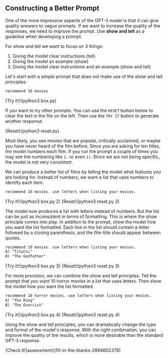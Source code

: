##

## Constructing a Better Prompt

One of the more impressive aspects of the GPT-3 model is that it can give quality answers to vague prompts. If we want to increase the quality of the responses, we need to improve the prompt. Use **show and tell** as a guideline when developing a prompt.

For show and tell  we want to focus on 3 things:

1. Giving the model clear instructions (tell)
2. Giving the model an example (show)
3. Giving the model clear instructions and an example (show and tell)

Let's start with a simple prompt that does not make use of the show and tell principles. 

```markdown
recommend 10 movies
```

{Try it!}(python3 box.py)

If you want to try other prompts. You can use the `RESET` button below to clear the text in the file on the left. Then use the `TRY IT` button to generate another response. 

{Reset}(python3 reset.py)

Most likely, you see movies that are popular, critically acclaimed, or maybe you have never heard of the film before. Since you are asking for ten titles, the model numbers each film. If you run the prompt a couple of times you may see the numbering like `1.` or even `1)`. Since we are not being specific, the model is not very consistent.

We can produce a better list of films by telling the model what features you are looking for. Instead of numbers, we want a list that uses numbers to identify each item.

```markdown
recommend 10 movies. use letters when listing your movies.
```

{Try it!}(python3 box.py 2)
{Reset}(python3 reset.py 2)

The model now produces a list with letters instead of numbers. But the list can be just as inconsistent in terms of formatting. This is where the show principle comes into play. In addition to the prompt, show the model how you want the list formatted. Each line in the list should contain a letter followed by a closing parenthesis, and the film title should appear between quotes.

```markdown
recommend 10 movies. use letters when listing your movies.
A) "Titanic"
B) "The Godfather"
```

{Try it!}(python3 box.py 3)
{Reset}(python3 reset.py 3)

For more precision, we can combine the show and tell principles. Tell the prompt that you want 10 horror movies in a list that uses letters. Then show the model how you want the list formatted.

```markdown
recommend 10 horror movies. use letters when listing your movies.
A) "The Ring"
B) "The Exorcist"
```

{Try it!}(python3 box.py 4)
{Reset}(python3 reset.py 4)

Using the show and tell principles, you can dramatically change the type and format of the model's response. With the right combination, you can improve the quality of the results, which is more desirable than the standard GPT-3 response.

{Check It!|assessment}(fill-in-the-blanks-2894602378)
